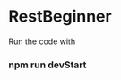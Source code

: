 # RestBeginner

Run the code with 
### npm run devStart                                                                                  
